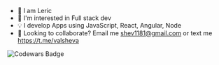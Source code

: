 - 👋 I am  Leric
- 👀 I'm interested in Full stack dev
- 💡 I develop Apps using JavaScript, React, Angular, Node
- 🚀 Looking to collaborate? Email me shev1181@gmail.com or text me https://t.me/valsheva

![Codewars Badge](https://www.codewars.com/users/vishev/badges/large)





